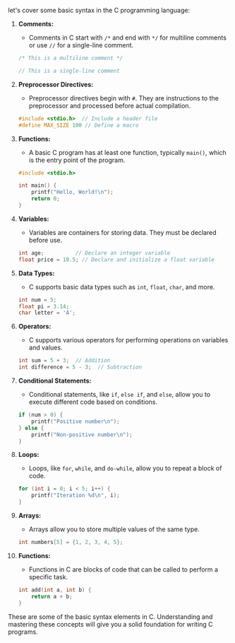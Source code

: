let's cover some basic syntax in the C programming language:

1. **Comments:**
   - Comments in C start with `/*` and end with `*/` for multiline comments or use `//` for a single-line comment.
  
   ```c
   /* This is a multiline comment */
   
   // This is a single-line comment
   ```

2. **Preprocessor Directives:**
   - Preprocessor directives begin with `#`. They are instructions to the preprocessor and processed before actual compilation.
  
   ```c
   #include <stdio.h>  // Include a header file
   #define MAX_SIZE 100 // Define a macro
   ```

3. **Functions:**
   - A basic C program has at least one function, typically `main()`, which is the entry point of the program.

   ```c
   #include <stdio.h>

   int main() {
       printf("Hello, World!\n");
       return 0;
   }
   ```

4. **Variables:**
   - Variables are containers for storing data. They must be declared before use.

   ```c
   int age;          // Declare an integer variable
   float price = 10.5; // Declare and initialize a float variable
   ```

5. **Data Types:**
   - C supports basic data types such as `int`, `float`, `char`, and more.

   ```c
   int num = 5;
   float pi = 3.14;
   char letter = 'A';
   ```

6. **Operators:**
   - C supports various operators for performing operations on variables and values.

   ```c
   int sum = 5 + 3;  // Addition
   int difference = 5 - 3;  // Subtraction
   ```

7. **Conditional Statements:**
   - Conditional statements, like `if`, `else if`, and `else`, allow you to execute different code based on conditions.

   ```c
   if (num > 0) {
       printf("Positive number\n");
   } else {
       printf("Non-positive number\n");
   }
   ```

8. **Loops:**
   - Loops, like `for`, `while`, and `do-while`, allow you to repeat a block of code.

   ```c
   for (int i = 0; i < 5; i++) {
       printf("Iteration %d\n", i);
   }
   ```

9. **Arrays:**
   - Arrays allow you to store multiple values of the same type.

   ```c
   int numbers[5] = {1, 2, 3, 4, 5};
   ```

10. **Functions:**
    - Functions in C are blocks of code that can be called to perform a specific task.

    ```c
    int add(int a, int b) {
        return a + b;
    }
    ```

These are some of the basic syntax elements in C. Understanding and mastering these concepts will give you a solid foundation for writing C programs.